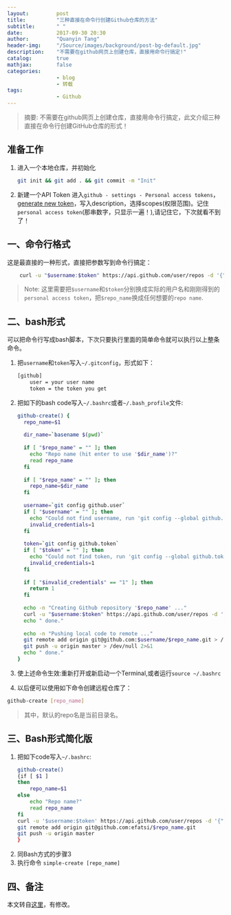 ```yaml
---
layout:         post
title:          "三种直接在命令行创建Github仓库的方法"
subtitle:       " "
date:           2017-09-30 20:30
author:         "Quanyin Tang"
header-img:     "/Source/images/background/post-bg-default.jpg"
description:    "不需要在github网页上创建仓库，直接用命令行搞定!"
catalog:        true
mathjax:        false
categories:     
                - blog
                - 转载
tags:
                - Github
---
```


> 摘要: 不需要在github网页上创建仓库，直接用命令行搞定，此文介绍三种直接在命令行创建GitHub仓库的形式！

## 准备工作
1. 进入一个本地仓库，并初始化
    ```bash
    git init && git add . && git commit -m "Init"
    ```
2. 新建一个API Token
进入```github - settings - Personal access tokens```，[generate new token](https://github.com/settings/applications)，写入description，选择scopes(权限范围)。记住```personal access token```(那串数字，只显示一遍！),请记住它，下次就看不到了！

## 一、命令行格式
这是最直接的一种形式，直接把参数写到命令行搞定：

```bash
    curl -u "$username:$token" https://api.github.com/user/repos -d '{"name":"'$repo_name'"}'
```

> Note: 这里需要把```$username```和```$token```分别换成实际的用户名和刚刚得到的```personal access token```，把```$repo_name```换成任何想要的```repo name```.

## 二、bash形式
可以把命令行写成bash脚本，下次只要执行里面的简单命令就可以执行以上整条命令。
1. 把```username```和```token```写入```~/.gitconfig```，形式如下：
    ```bash
    [github]
        user = your user name
        token = the token you get
    ```
2. 把如下的bash code写入```~/.bashrc```或者```~/.bash_profile```文件:

    ```bash
    github-create() {
      repo_name=$1
     
      dir_name=`basename $(pwd)`
     
      if [ "$repo_name" = "" ]; then
        echo "Repo name (hit enter to use '$dir_name')?"
        read repo_name
      fi
     
      if [ "$repo_name" = "" ]; then
        repo_name=$dir_name
      fi
     
      username=`git config github.user`
      if [ "$username" = "" ]; then
        echo "Could not find username, run 'git config --global github.user <username>'"
        invalid_credentials=1
      fi
     
      token=`git config github.token`
      if [ "$token" = "" ]; then
        echo "Could not find token, run 'git config --global github.token <token>'"
        invalid_credentials=1
      fi
     
      if [ "$invalid_credentials" == "1" ]; then
        return 1
      fi
     
      echo -n "Creating Github repository '$repo_name' ..."
      curl -u "$username:$token" https://api.github.com/user/repos -d '{"name":"'$repo_name'"}' > /dev/null 2>&1
      echo " done."
     
      echo -n "Pushing local code to remote ..."
      git remote add origin git@github.com:$username/$repo_name.git > /dev/null 2>&1
      git push -u origin master > /dev/null 2>&1
      echo " done."
    }
    ```

3. 使上述命令生效:重新打开或新启动一个Terminal,或者运行```source ~/.bashrc```
4. 以后便可以使用如下命令创建远程仓库了：
```bash
github-create [repo_name]
```
> 其中，默认的repo名是当前目录名。

## 三、Bash形式简化版
1. 把如下code写入```~/.bashrc```:
    ```bash
    github-create() 
    {if [ $1 ]
    then
        repo_name=$1
    else
        echo "Repo name?"
        read repo_name
    fi 
    curl -u '$username:$token' https://api.github.com/user/repos -d '{"name":"'$repo_name'"}'
    git remote add origin git@github.com:efatsi/$repo_name.git
    git push -u origin master
    }
    ```
2. 同Bash方式的步骤3
3. 执行命令
    ```simple-create [repo_name]```

## 四、备注
本文转自[这里](https://my.oschina.net/eduOSS/blog/287824)，有修改。
